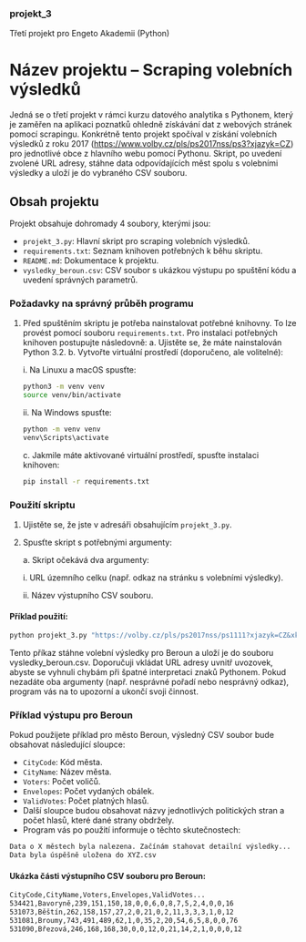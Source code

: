 ### projekt_3
Třetí projekt pro Engeto Akademii (Python)

# Název projektu – Scraping volebních výsledků

Jedná se o třetí projekt v rámci kurzu datového analytika s Pythonem, který je zaměřen na aplikaci poznatků ohledně získávání dat z webových stránek pomocí scrapingu. Konkrétně tento projekt spočíval v získání volebních výsledků z roku 2017 (https://www.volby.cz/pls/ps2017nss/ps3?xjazyk=CZ) pro jednotlivé obce z hlavního webu pomocí Pythonu. Skript, po uvedení zvolené URL adresy, stáhne data odpovídajících měst spolu s volebními výsledky a uloží je do vybraného CSV souboru. 

## Obsah projektu
Projekt obsahuje dohromady 4 soubory, kterými jsou:
- `projekt_3.py`: Hlavní skript pro scraping volebních výsledků.
- `requirements.txt`: Seznam knihoven potřebných k běhu skriptu.
- `README.md`: Dokumentace k projektu.
- `vysledky_beroun.csv`: CSV soubor s ukázkou výstupu po spuštění kódu a uvedení správných parametrů.

### Požadavky na správný průběh programu
1. Před spuštěním skriptu je potřeba nainstalovat potřebné knihovny. To lze provést pomocí souboru `requirements.txt`. Pro instalaci potřebných knihoven postupujte následovně:
   a. Ujistěte se, že máte nainstalován Python 3.2.
   b. Vytvořte virtuální prostředí (doporučeno, ale volitelné):
   
      i. Na Linuxu a macOS spusťte:

      ```bash
      python3 -m venv venv
      source venv/bin/activate
      ```

      ii. Na Windows spusťte:

      ```bash
      python -m venv venv
      venv\Scripts\activate
      ```

   c. Jakmile máte aktivované virtuální prostředí, spusťte instalaci knihoven:

   ```bash
   pip install -r requirements.txt

### Použití skriptu
1. Ujistěte se, že jste v adresáři obsahujícím `projekt_3.py`.
2. Spusťte skript s potřebnými argumenty:

   a. Skript očekává dva argumenty:
   
      i. URL územního celku (např. odkaz na stránku s volebními výsledky).
      
      ii. Název výstupního CSV souboru.

#### Příklad použití:
```bash
python projekt_3.py "https://volby.cz/pls/ps2017nss/ps1111?xjazyk=CZ&xkraj=02&xnumnuts=2102&xobec=531061" vysledky_beroun.csv
```
Tento příkaz stáhne volební výsledky pro Beroun a uloží je do souboru vysledky_beroun.csv.
Doporučuji vkládat URL adresy uvnitř uvozovek, abyste se vyhnuli chybám při špatné interpretaci znaků Pythonem.
Pokud nezadáte oba argumenty (např. nesprávné pořadí nebo nesprávný odkaz), program vás na to upozorní a ukončí svoji činnost.

### Příklad výstupu pro Beroun
Pokud použijete příklad pro město Beroun, výsledný CSV soubor bude obsahovat následující sloupce:

- `CityCode`: Kód města.
- `CityName`: Název města.
- `Voters`: Počet voličů.
- `Envelopes`: Počet vydaných obálek.
- `ValidVotes`: Počet platných hlasů.
- Další sloupce budou obsahovat názvy jednotlivých politických stran a počet hlasů, které dané strany obdržely.
- Program vás po použití informuje o těchto skutečnostech:
```bash
Data o X městech byla nalezena. Začínám stahovat detailní výsledky...
Data byla úspěšně uložena do XYZ.csv
```

#### Ukázka části výstupního CSV souboru pro Beroun:
```bash
CityCode,CityName,Voters,Envelopes,ValidVotes...
534421,Bavoryně,239,151,150,18,0,0,6,0,8,7,5,2,4,0,0,16
531073,Běštín,262,158,157,27,2,0,21,0,2,11,3,3,3,1,0,12
531081,Broumy,743,491,489,62,1,0,35,2,20,54,6,5,8,0,0,76
531090,Březová,246,168,168,30,0,0,12,0,21,14,2,1,0,0,0,12
```
